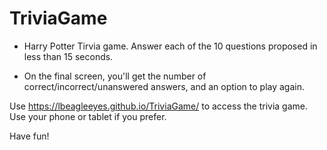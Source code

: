 # TriviaGame

* Harry Potter Tirvia game. Answer each of the 10 questions proposed in less than 15 seconds. 

* On the final screen, you'll get the number of correct/incorrect/unanswered answers, and an option to play again.

Use https://lbeagleeyes.github.io/TriviaGame/ to access the trivia game. Use your phone or tablet if you prefer. 

Have fun!
